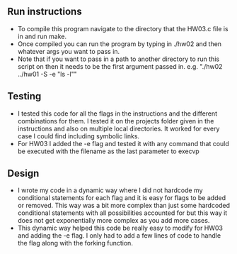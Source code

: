 ## Run instructions
- To compile this program navigate to the directory that the HW03.c file is in and run make.
- Once compiled you can run the program by typing in ./hw02 and then whatever args you want to pass in. 
- Note that if you want to pass in a path to another directory to run this script on then it needs to be the first argument 
passed in. e.g. "./hw02 ../hw01 -S -e "ls -l""

## Testing
- I tested this code for all the flags in the instructions and the different combinations for them. I tested it on the projects folder
given in the instructions and also on multiple local directories. It worked for every case I could find including symbolic links. 
- For HW03 I added the -e flag and tested it with any command that could be executed with the filename as the last parameter to execvp

## Design
- I wrote my code in a dynamic way where I did not hardcode my conditional statements for each flag and it is easy for flags to be 
added or removed. This way was a bit more complex than just some hardcoded conditional statements with all possibilities accounted for
but this way it does not get exponentially more complex as you add more cases. 
- This dynamic way helped this code be really easy to modify for HW03 and adding the -e flag. I only had to add a few lines 
of code to handle the flag along with the forking function. 
